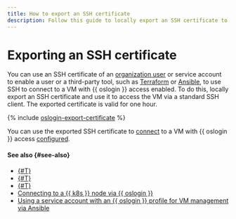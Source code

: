 ```yaml
---
title: How to export an SSH certificate
description: Follow this guide to locally export an SSH certificate to use it for connection via {{ oslogin }} to VMs configured for {{ oslogin }} access.
---
```


# Exporting an SSH certificate

You can use an SSH certificate of an [organization user](../../../organization/concepts/membership.md) or service account to enable a user or a third-party tool, such as [Terraform](https://www.terraform.io/) or [Ansible](https://www.ansible.com/), to use SSH to connect to a VM with {{ oslogin }} access enabled. To do this, locally export an SSH certificate and use it to access the VM via a standard SSH client. The exported certificate is valid for one hour.

{% include [oslogin-export-certificate](../../../_includes/compute/oslogin-export-certificate.md) %}

You can use the exported SSH certificate to [connect](./os-login.md#connect-with-ssh-client) to a VM with {{ oslogin }} access [configured](../vm-control/vm-update.md#enable-oslogin-access).

#### See also {#see-also}

* [{#T}](../../../organization/operations/os-login-access.md)
* [{#T}](../../../organization/operations/add-ssh.md)
* [{#T}](./os-login.md)
* [Connecting to a {{ k8s }} node via {{ oslogin }}](../../../managed-kubernetes/operations/node-connect-oslogin.md)
* [Using a service account with an {{ oslogin }} profile for VM management via Ansible](../../../tutorials/security/sa-oslogin-ansible.md)